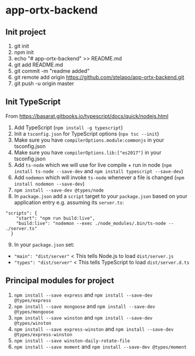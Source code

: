 # app-ortx-backend #

## Init project ##
1. git init
2. npm init
3. echo "# app-ortx-backend" >> README.md
4. git add README.md
5. git commit -m "readme added"
6. git remote add origin https://github.com/stelapo/app-ortx-backend.git
7. git push -u origin master

## Init TypeScript ##
From https://basarat.gitbooks.io/typescript/docs/quick/nodejs.html
1. Add TypeScript (`npm install -g typescript`)
2. Init a `tsconfig.json` for TypeScript options (`npx tsc --init`)
3. Make sure you have `compilerOptions.module:commonjs` in your tsconfig.json
4. Make sure you have `compilerOptions.lib:["es2017"]` in your tsconfig.json
5. Add `ts-node` which we will use for live compile + run in node (`npm install ts-node --save-dev` and `npm install typescript --save-dev`)
6. Add `nodemon` which will invoke `ts-node` whenever a file is changed (`npm install nodemon --save-dev`)
7. `npm install --save-dev @types/node`
8. In `package.json` add a `script` target to your `package.json` based on your application entry e.g. assuming its `server.ts`:
```
"scripts": {
    "start": "npm run build:live",
    "build:live": "nodemon --exec ./node_modules/.bin/ts-node -- ./server.ts"
  }
```
9. In your `package.json` set:
 - `"main": "dist/server"` < This tells Node.js to load `dist/server.js`
 - `"types": "dist/server"` < This tells TypeScript to load `dist/server.d.ts`

## Principal modules for project ##
1. `npm install --save express` and `npm install --save-dev @types/express`
2. `npm install --save mongoose` and `npm install --save-dev @types/mongoose`
3. `npm install --save winston` and `npm install --save-dev @types/winston`
4. `npm install --save express-winston` and `npm install --save-dev @types/express-winston`
5. `npm install --save winston-daily-rotate-file`
6. `npm install --save moment` and `npm install --save-dev @types/moment`